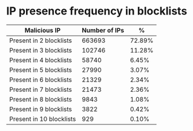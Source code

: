 # IP presence frequency in blocklists
| Malicious IP | Number of IPs | % |
|----|----|----|
| Present in 2 blocklists | 663693 | 72.89% |
| Present in 3 blocklists | 102746 | 11.28% |
| Present in 4 blocklists | 58740 | 6.45% |
| Present in 5 blocklists | 27990 | 3.07% |
| Present in 6 blocklists | 21329 | 2.34% |
| Present in 7 blocklists | 21473 | 2.36% |
| Present in 8 blocklists | 9843 | 1.08% |
| Present in 9 blocklists | 3822 | 0.42% |
| Present in 10 blocklists | 929 | 0.10% |
